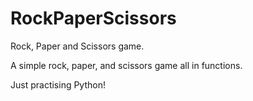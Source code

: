 # RockPaperScissors
Rock, Paper and Scissors game.

A simple rock, paper, and scissors game all in functions.

Just practising Python!
